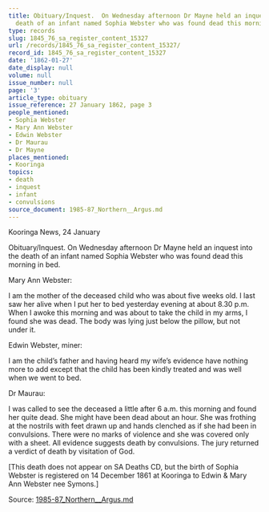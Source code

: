```yaml
---
title: Obituary/Inquest.  On Wednesday afternoon Dr Mayne held an inquest into the
  death of an infant named Sophia Webster who was found dead this morning in bed.
type: records
slug: 1845_76_sa_register_content_15327
url: /records/1845_76_sa_register_content_15327/
record_id: 1845_76_sa_register_content_15327
date: '1862-01-27'
date_display: null
volume: null
issue_number: null
page: '3'
article_type: obituary
issue_reference: 27 January 1862, page 3
people_mentioned:
- Sophia Webster
- Mary Ann Webster
- Edwin Webster
- Dr Maurau
- Dr Mayne
places_mentioned:
- Kooringa
topics:
- death
- inquest
- infant
- convulsions
source_document: 1985-87_Northern__Argus.md
---
```


Kooringa News, 24 January

Obituary/Inquest.  On Wednesday afternoon Dr Mayne held an inquest into the death of an infant named Sophia Webster who was found dead this morning in bed.

Mary Ann Webster:

I am the mother of the deceased child who was about five weeks old.  I last saw her alive when I put her to bed yesterday evening at about 8.30 p.m.  When I awoke this morning and was about to take the child in my arms, I found she was dead.  The body was lying just below the pillow, but not under it.

Edwin Webster, miner:

I am the child’s father and having heard my wife’s evidence have nothing more to add except that the child has been kindly treated and was well when we went to bed.

Dr Maurau:

I was called to see the deceased a little after 6 a.m. this morning and found her quite dead.  She might have been dead about an hour.  She was frothing at the nostrils with feet drawn up and hands clenched as if she had been in convulsions.  There were no marks of violence and she was covered only with a sheet.  All evidence suggests death by convulsions.  The jury returned a verdict of death by visitation of God.

[This death does not appear on SA Deaths CD, but the birth of Sophia Webster is registered on 14 December 1861 at Kooringa to Edwin & Mary Ann Webster nee Symons.]

Source: [1985-87_Northern__Argus.md](/downloads/markdown/1985-87_Northern__Argus.md)
